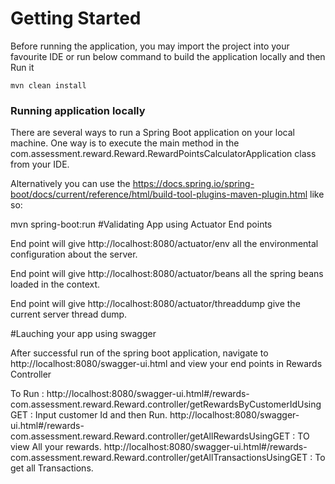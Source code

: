 # Getting Started
Before running the application, you may import the project into your favourite IDE or run below command to build the application locally and then Run it

    mvn clean install

### Running application locally
There are several ways to run a Spring Boot application on your local machine. One way is to execute the main method in 
the com.assessment.reward.Reward.RewardPointsCalculatorApplication class from your IDE.

Alternatively you can use the 
https://docs.spring.io/spring-boot/docs/current/reference/html/build-tool-plugins-maven-plugin.html
like so:

mvn spring-boot:run
#Validating App using Actuator End points

End point will give  http://localhost:8080/actuator/env all the environmental configuration about the server.

End point will give http://localhost:8080/actuator/beans all the spring beans loaded in the context.

End point will give http://localhost:8080/actuator/threaddump give the current server thread dump.






#Lauching your app using swagger

After successful run of the spring boot application, navigate to
http://localhost:8080/swagger-ui.html and view your end points in Rewards Controller

To Run : 
    http://localhost:8080/swagger-ui.html#/rewards-com.assessment.reward.Reward.controller/getRewardsByCustomerIdUsingGET : Input customer Id and then Run.
    http://localhost:8080/swagger-ui.html#/rewards-com.assessment.reward.Reward.controller/getAllRewardsUsingGET : TO view All your rewards.
    http://localhost:8080/swagger-ui.html#/rewards-com.assessment.reward.Reward.controller/getAllTransactionsUsingGET : To get all Transactions.

